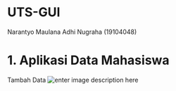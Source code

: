 # UTS-GUI
Narantyo Maulana Adhi Nugraha (19104048)

# 1. Aplikasi Data Mahasiswa
Tambah Data
![enter image description here](https://ibb.co/sWdVdFp)
